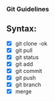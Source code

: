 ### Git Guidelines

## Syntax:

- [X] git clone -ok
- [X] git pull
- [X] git status
- [X] git add
- [X] git commit
- [X] git push
- [X] git branch
- [X] merge
